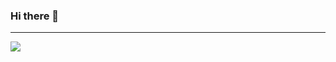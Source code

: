 ### Hi there 👋

---

<img src="https://img.shields.io/badge/HTML-gray?style=for-the-badge&logo=HTml5&logoColor=white"/>
